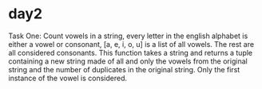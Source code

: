 # day2
Task One:
Count vowels in a string, every letter in the english alphabet is either a vowel or consonant, [a, e, i, o, u] is a list of all vowels. The rest are all considered consonants. This function takes a string and returns a tuple containing a new string made of all and only the  vowels from the original  string and the number of duplicates in the original string. Only the first instance of the vowel is considered.

